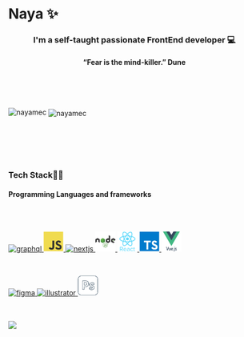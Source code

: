 # Naya ✨

<h3 align="center">I'm a self-taught passionate FrontEnd developer 💻</h3>

<h4 align="center">“Fear is the mind-killer.” Dune</h4>
<br> 
<br> 
<br> 
<p><img align="left" src="https://github-readme-stats.vercel.app/api/top-langs?username=nayamec&show_icons=true&theme=dark&title_color=6300db&text_color=852edc&bg_color=212121&locale=en&layout=compact" alt="nayamec" /></p> <p>&nbsp;<img align="center" src="https://github-readme-stats.vercel.app/api?username=nayamec&show_icons=true&theme=dark&title_color=6300db&text_color=852edc&bg_color=212121&locale=en" alt="nayamec" /></p>
<br> 
<br> 
<br> 
<br> 

<h3 align="left">Tech Stack👩‍💻</h3>
<h4>Programming Languages and frameworks</h4>
<br> 
<br> 

<p align="left"> <a href="https://graphql.org" target="_blank" rel="noreferrer"> <img src="https://www.vectorlogo.zone/logos/graphql/graphql-icon.svg" alt="graphql" width="40" height="40"/> </a> <a href="https://developer.mozilla.org/en-US/docs/Web/JavaScript" target="_blank" rel="noreferrer"> <img src="https://raw.githubusercontent.com/devicons/devicon/master/icons/javascript/javascript-original.svg" alt="javascript" width="40" height="40"/> </a> <a href="https://nextjs.org/" target="_blank" rel="noreferrer"> <img src="https://cdn.worldvectorlogo.com/logos/nextjs-2.svg" alt="nextjs" width="40" height="40"/> </a> <a href="https://nodejs.org" target="_blank" rel="noreferrer"> <img src="https://raw.githubusercontent.com/devicons/devicon/master/icons/nodejs/nodejs-original-wordmark.svg" alt="nodejs" width="40" height="40"/> </a> <a href="https://reactjs.org/" target="_blank" rel="noreferrer"> <img src="https://raw.githubusercontent.com/devicons/devicon/master/icons/react/react-original-wordmark.svg" alt="react" width="40" height="40"/> </a> <a href="https://www.typescriptlang.org/" target="_blank" rel="noreferrer"> <img src="https://raw.githubusercontent.com/devicons/devicon/master/icons/typescript/typescript-original.svg" alt="typescript" width="40" height="40"/> </a> <a href="https://vuejs.org/" target="_blank" rel="noreferrer"> <img src="https://raw.githubusercontent.com/devicons/devicon/master/icons/vuejs/vuejs-original-wordmark.svg" alt="vuejs" width="40" height="40"/> </a> </p>
<br> 

<p align="left"> <a href="https://www.figma.com/" target="_blank" rel="noreferrer"> <img src="https://www.vectorlogo.zone/logos/figma/figma-icon.svg" alt="figma" width="40" height="40"/> </a> <a href="https://www.adobe.com/in/products/illustrator.html" target="_blank" rel="noreferrer"> <img src="https://www.vectorlogo.zone/logos/adobe_illustrator/adobe_illustrator-icon.svg" alt="illustrator" width="40" height="40"/> </a> <a href="https://www.photoshop.com/en" target="_blank" rel="noreferrer"> <img src="https://raw.githubusercontent.com/devicons/devicon/master/icons/photoshop/photoshop-line.svg" alt="photoshop" width="40" height="40"/> </a> </p>
<br> 
<br> 

<div align="left"><img src="https://spotify-github-profile.kittinanx.com/api/view?uid=vuc48tg5g7xjgukmilq2ukn8v&cover_image=true&theme=novatorem&show_offline=false&background_color=121212&interchange=false&bar_color=540099&bar_color_cover=false" /></div>  


